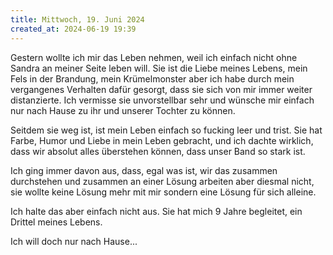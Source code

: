```yaml
---
title: Mittwoch, 19. Juni 2024
created_at: 2024-06-19 19:39
---
```


Gestern wollte ich mir das Leben nehmen, weil ich einfach nicht ohne Sandra an meiner Seite leben will.
Sie ist die Liebe meines Lebens, mein Fels in der Brandung, mein Krümelmonster aber ich habe 
durch mein vergangenes Verhalten dafür gesorgt, dass sie sich von mir immer weiter distanzierte. 
Ich vermisse sie unvorstellbar sehr und wünsche mir einfach nur nach Hause zu ihr und unserer Tochter zu können.

Seitdem sie weg ist, ist mein Leben einfach so fucking leer und trist. Sie hat Farbe, Humor und Liebe in mein Leben gebracht,
und ich dachte wirklich, dass wir absolut alles überstehen können, dass unser Band so stark ist.

Ich ging immer davon aus, dass, egal was ist, wir das zusammen durchstehen und zusammen an einer Lösung arbeiten 
aber diesmal nicht, sie wollte keine Lösung mehr mit mir sondern eine Lösung für sich alleine.

Ich halte das aber einfach nicht aus. Sie hat mich 9 Jahre begleitet, ein Drittel meines Lebens.

Ich will doch nur nach Hause...
